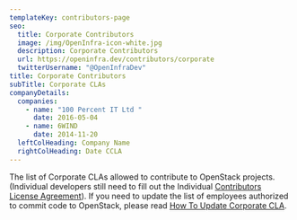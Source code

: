 ```yaml
---
templateKey: contributors-page
seo:
  title: Corporate Contributors
  image: /img/OpenInfra-icon-white.jpg
  description: Corporate Contributors
  url: https://openinfra.dev/contributors/corporate
  twitterUsername: "@OpenInfraDev"
title: Corporate Contributors
subTitle: Corporate CLAs
companyDetails:
  companies:
    - name: "100 Percent IT Ltd "
      date: 2016-05-04
    - name: 6WIND
      date: 2014-11-20
  leftColHeading: Company Name
  rightColHeading: Date CCLA
---
```

The list of Corporate CLAs allowed to contribute to OpenStack projects. (Individual developers still need to fill out the Individual [Contributors License Agreement](https://wiki.openstack.org/wiki/How_To_Contribute#Contributors_License_Agreement)). If you need to update the list of employees authorized to commit code to OpenStack, please read [How To Update Corporate CLA](/cla). 